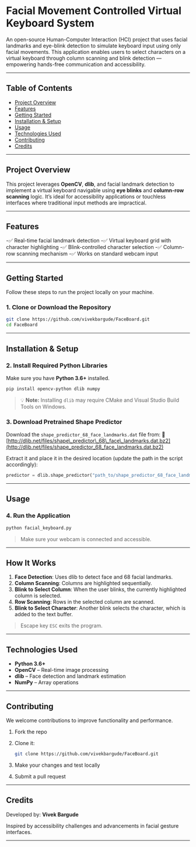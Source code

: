 

# Facial Movement Controlled Virtual Keyboard System

An open-source Human-Computer Interaction (HCI) project that uses facial landmarks and eye-blink detection to simulate keyboard input using only facial movements. This application enables users to select characters on a virtual keyboard through column scanning and blink detection — empowering hands-free communication and accessibility.

---

## Table of Contents

* [Project Overview](#project-overview)
* [Features](#features)
* [Getting Started](#getting-started)
* [Installation & Setup](#installation--setup)
* [Usage](#usage)
* [Technologies Used](#technologies-used)
* [Contributing](#contributing)
* [Credits](#credits)

---

## Project Overview

This project leverages **OpenCV**, **dlib**, and facial landmark detection to implement a virtual keyboard navigable using **eye blinks** and **column-row scanning** logic. It’s ideal for accessibility applications or touchless interfaces where traditional input methods are impractical.

---

## Features

-✅ Real-time facial landmark detection
-✅ Virtual keyboard grid with character highlighting
-✅ Blink-controlled character selection
-✅ Column-row scanning mechanism
-✅ Works on standard webcam input

---

## Getting Started

Follow these steps to run the project locally on your machine.

### 1. Clone or Download the Repository

```bash
git clone https://github.com/vivekbargude/FaceBoard.git
cd FaceBoard
```

---

## Installation & Setup

### 2. Install Required Python Libraries

Make sure you have **Python 3.6+** installed.

```bash
pip install opencv-python dlib numpy
```

> 💡 **Note:** Installing `dlib` may require CMake and Visual Studio Build Tools on Windows.

### 3. Download Pretrained Shape Predictor

Download the `shape_predictor_68_face_landmarks.dat` file from:
🔗 [http://dlib.net/files/shape\_predictor\_68\_face\_landmarks.dat.bz2](http://dlib.net/files/shape_predictor_68_face_landmarks.dat.bz2)

Extract it and place it in the desired location (update the path in the script accordingly):

```python
predictor = dlib.shape_predictor("path_to/shape_predictor_68_face_landmarks.dat")
```

---

## Usage

### 4. Run the Application

```bash
python facial_keyboard.py
```

> Make sure your webcam is connected and accessible.

---

## How It Works

1. **Face Detection**: Uses dlib to detect face and 68 facial landmarks.
2. **Column Scanning**: Columns are highlighted sequentially.
3. **Blink to Select Column**: When the user blinks, the currently highlighted column is selected.
4. **Row Scanning**: Rows in the selected column are scanned.
5. **Blink to Select Character**: Another blink selects the character, which is added to the text buffer.

> Escape key `ESC` exits the program.

---

## Technologies Used

* **Python 3.6+**
* **OpenCV** – Real-time image processing
* **dlib** – Face detection and landmark estimation
* **NumPy** – Array operations

---

## Contributing

We welcome contributions to improve functionality and performance.

1. Fork the repo
2. Clone it:

   ```bash
   git clone https://github.com/vivekbargude/FaceBoard.git
   ```
3. Make your changes and test locally
4. Submit a pull request

---

## Credits

Developed by: **Vivek Bargude**

Inspired by accessibility challenges and advancements in facial gesture interfaces.

---

